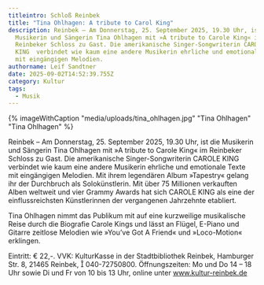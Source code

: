 ```yaml
---
titleintro: Schloß Reinbek
title: "Tina Ohlhagen: A tribute to Carol King"
description: Reinbek – Am Donnerstag, 25. September 2025, 19.30 Uhr, ist die
  Musikerin und Sängerin Tina Ohlhagen mit »A tribute to Carole King« im
  Reinbeker Schloss zu Gast. Die amerikanische Singer-Songwriterin CAROLE
  KING  verbindet wie kaum eine andere Musikerin ehrliche und emotionale Texte
  mit eingängigen Melodien.
authorname: Leif Sandtner
date: 2025-09-02T14:52:39.755Z
category: Kultur
tags:
  - Musik
---
```

{% imageWithCaption "media/uploads/tina_ohlhagen.jpg" "Tina Ohlhagen" "Tina Ohlhagen" %}

Reinbek – Am Donnerstag, 25. September 2025, 19.30 Uhr, ist die Musikerin und Sängerin Tina Ohlhagen mit »A tribute to Carole King« im Reinbeker Schloss zu Gast. Die amerikanische Singer-Songwriterin CAROLE KING  verbindet wie kaum eine andere Musikerin ehrliche und emotionale Texte mit eingängigen Melodien. Mit ihrem legendären Album »Tapestry« gelang ihr der Durchbruch als Solokünstlerin. Mit über 75 Millionen verkauften Alben weltweit und vier Grammy Awards hat sich CAROLE KING als eine der einflussreichsten Künstlerinnen der vergangenen Jahrzehnte etabliert. 

Tina Ohlhagen nimmt das Publikum mit auf eine kurzweilige musikalische Reise durch die Biografie Carole Kings und lässt an Flügel, E-Piano und Gitarre zeitlose Melodien wie »You’ve Got A Friend« und »Loco-Motion« erklingen.

Eintritt: € 22,-. VVK: KulturKasse in der Stadtbibliothek Reinbek, Hamburger Str. 8, 21465 Reinbek,  040-72750800. Öffnungszeiten: Mo und Do 14 – 18 Uhr sowie Di und Fr von 10 bis 13 Uhr, online unter www.kultur-reinbek.de